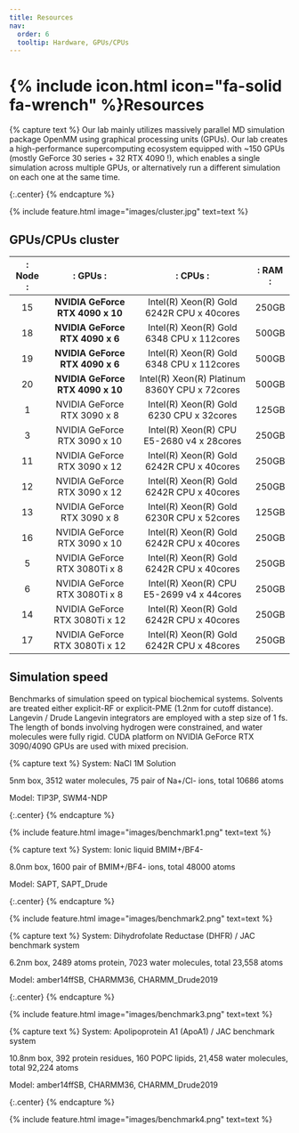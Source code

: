 ```yaml
---
title: Resources
nav:
  order: 6
  tooltip: Hardware, GPUs/CPUs
---
```


# {% include icon.html icon="fa-solid fa-wrench" %}Resources

{% capture text %}
Our lab mainly utilizes massively parallel MD simulation package OpenMM using graphical processing units (GPUs). Our lab creates a high-performance supercomputing ecosystem equipped with ~150 GPUs (mostly GeForce 30 series + 32 RTX 4090 !), which enables a single simulation across multiple GPUs, or alternatively run a different simulation on each one at the same time.

{:.center}
{% endcapture %}

{%
  include feature.html
  image="images/cluster.jpg"
  text=text
%}

## GPUs/CPUs cluster

|:  Node  :|:                  GPUs               :|:                          CPUs                     :|:    RAM   :|
|:--------:|:-------------------------------------:|:---------------------------------------------------:|:----------:|
|    15    |   **NVIDIA GeForce RTX 4090   x 10**  |    Intel(R) Xeon(R) Gold 6242R CPU     x 40cores    |    250GB   |
|    18    |   **NVIDIA GeForce RTX 4090   x 6**   |    Intel(R) Xeon(R) Gold 6348  CPU     x 112cores   |    500GB   |
|    19    |   **NVIDIA GeForce RTX 4090   x 6**   |    Intel(R) Xeon(R) Gold 6348  CPU     x 112cores   |    500GB   |
|    20    |   **NVIDIA GeForce RTX 4090   x 10**  |    Intel(R) Xeon(R) Platinum 8360Y CPU x 72cores    |    500GB   |
|    1     |     NVIDIA GeForce RTX 3090   x 8     |    Intel(R) Xeon(R) Gold 6230  CPU     x 32cores    |    125GB   |
|    3     |     NVIDIA GeForce RTX 3090   x 10    |    Intel(R) Xeon(R) CPU E5-2680 v4     x 28cores    |    250GB   |
|    11    |     NVIDIA GeForce RTX 3090   x 12    |    Intel(R) Xeon(R) Gold 6242R CPU     x 40cores    |    250GB   |
|    12    |     NVIDIA GeForce RTX 3090   x 12    |    Intel(R) Xeon(R) Gold 6242R CPU     x 40cores    |    250GB   |
|    13    |     NVIDIA GeForce RTX 3090   x 8     |    Intel(R) Xeon(R) Gold 6230R CPU     x 52cores    |    125GB   |
|    16    |     NVIDIA GeForce RTX 3090   x 10    |    Intel(R) Xeon(R) Gold 6242R CPU     x 40cores    |    250GB   |
|    5     |     NVIDIA GeForce RTX 3080Ti x 8     |    Intel(R) Xeon(R) Gold 6242R CPU     x 40cores    |    250GB   |
|    6     |     NVIDIA GeForce RTX 3080Ti x 8     |    Intel(R) Xeon(R) CPU E5-2699 v4     x 44cores    |    250GB   |
|    14    |     NVIDIA GeForce RTX 3080Ti x 12    |    Intel(R) Xeon(R) Gold 6242R CPU     x 40cores    |    250GB   |
|    17    |     NVIDIA GeForce RTX 3080Ti x 12    |    Intel(R) Xeon(R) Gold 6242R CPU     x 48cores    |    250GB   |


## Simulation speed

Benchmarks of simulation speed on typical biochemical systems. Solvents are treated either explicit-RF or explicit-PME (1.2nm for cutoff distance). Langevin / Drude Langevin integrators are employed with a step size of 1 fs. The length of bonds involving hydrogen were constrained, and water molecules were fully rigid. CUDA platform on NVIDIA GeForce RTX 3090/4090 GPUs are used with mixed precision.

{% capture text %}
System: NaCl 1M Solution 

5nm box, 3512 water molecules, 75 pair of Na+/Cl- ions, total 10686 atoms

Model: TIP3P, SWM4-NDP

{:.center}
{% endcapture %}

{%
  include feature.html
  image="images/benchmark1.png"
  text=text
%}

{% capture text %}
System: Ionic liquid BMIM+/BF4- 

8.0nm box, 1600 pair of BMIM+/BF4- ions, total 48000 atoms

Model: SAPT, SAPT_Drude

{:.center}
{% endcapture %}

{%
  include feature.html
  image="images/benchmark2.png"
  text=text
%}

{% capture text %}
System: Dihydrofolate Reductase (DHFR) / JAC benchmark system

6.2nm box, 2489 atoms protein, 7023 water molecules, total 23,558 atoms

Model: amber14ffSB, CHARMM36, CHARMM_Drude2019

{:.center}
{% endcapture %}

{%
  include feature.html
  image="images/benchmark3.png"
  text=text
%}

{% capture text %}
System: Apolipoprotein A1 (ApoA1) / JAC benchmark system

10.8nm box, 392 protein residues, 160 POPC lipids, 21,458 water molecules, total 92,224 atoms

Model: amber14ffSB, CHARMM36, CHARMM_Drude2019

{:.center}
{% endcapture %}

{%
  include feature.html
  image="images/benchmark4.png"
  text=text
%}

